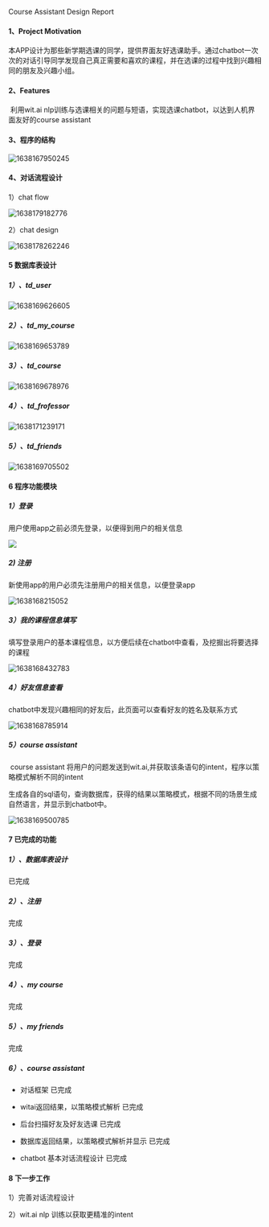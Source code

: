 Course Assistant Design Report

#### 1、Project Motivation

​        本APP设计为那些新学期选课的同学，提供界面友好选课助手。通过chatbot一次次的对话引导同学发现自己真正需要和喜欢的课程，并在选课的过程中找到兴趣相同的朋友及兴趣小组。

#### 2、Features

​	利用wit.ai nlp训练与选课相关的问题与短语，实现选课chatbot，以达到人机界面友好的course assistant

#### 3、程序的结构

![1638167950245](course_image/1638167950245.png)

#### 4、对话流程设计

1）chat flow

![1638179182776](course_image/1638179182776.png)

2）chat design

![1638178262246](course_image/1638178262246.png)

#### 5  数据库表设计

##### 1）、td_user

![1638169626605](course_image/1638169626605.png)

##### 2）、td_my_course

![1638169653789](course_image/1638169653789.png)

##### 3）、td_course

![1638169678976](course_image/1638169678976.png)

##### 4）、td_frofessor

![1638171239171](course_image/1638171239171.png)

##### 5）、td_friends

![1638169705502](course_image/1638169705502.png)

#### 6 程序功能模块

##### 1）登录

用户使用app之前必须先登录，以便得到用户的相关信息

![](course_image/1638167839229.png)

##### 2) 注册

新使用app的用户必须先注册用户的相关信息，以便登录app

![1638168215052](course_image/1638168215052.png)

##### 3）我的课程信息填写

填写登录用户的基本课程信息，以方便后续在chatbot中查看，及挖掘出将要选择的课程

![1638168432783](course_image/1638168432783.png)

##### 4）好友信息查看

chatbot中发现兴趣相同的好友后，此页面可以查看好友的姓名及联系方式

![1638168785914](course_image/1638168785914.png)

##### 5）course assistant

​        course assistant 将用户的问题发送到wit.ai,并获取该条语句的intent，程序以策略模式解析不同的intent

生成各自的sql语句，查询数据库，获得的结果以策略模式，根据不同的场景生成自然语言，并显示到chatbot中。

![1638169500785](course_image/1638169500785.png)

#### 7 已完成的功能

##### 1）、数据库表设计

已完成

##### 2）、注册

完成

##### 3）、登录

完成

##### 4）、my course

完成

##### 5）、my friends

完成

##### 6）、course assistant  

- 对话框架  已完成

- witai返回结果，以策略模式解析  已完成

- 后台扫描好友及好友选课  已完成

- 数据库返回结果，以策略模式解析并显示 已完成
- chatbot 基本对话流程设计  已完成



#### 8 下一步工作

1）完善对话流程设计

2）wit.ai nlp 训练以获取更精准的intent

